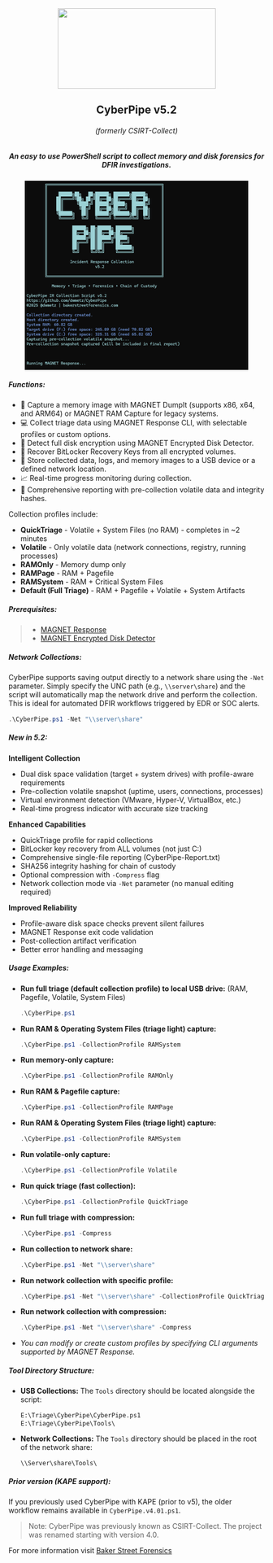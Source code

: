<div align="center">
 <img style="padding:0;vertical-align:bottom;" height="158" width="311" src="images/BSF.png"/>
 <p>
  <h2>
    CyberPipe v5.2
  </h2>
  <h6>
  (formerly CSIRT-Collect)
  </h6>

  <h5>
      An easy to use PowerShell script to collect memory and disk forensics for DFIR investigations.
   </h5>
<p>
<p>
 </div>
<div align="center">
  <img style="padding:0;vertical-align:bottom;" height="372" width="440" src="images/screenshot.png"/>
  <div align="left">
  <h5>
   Functions:
  </h5>

- :ram: Capture a memory image with MAGNET DumpIt (supports x86, x64, and ARM64) or MAGNET RAM Capture for legacy systems.
- :computer: Collect triage data using MAGNET Response CLI, with selectable profiles or custom options.
- :closed_lock_with_key: Detect full disk encryption using MAGNET Encrypted Disk Detector.
- :key: Recover BitLocker Recovery Keys from all encrypted volumes.
- :floppy_disk: Store collected data, logs, and memory images to a USB device or a defined network location.
- :chart_with_upwards_trend: Real-time progress monitoring during collection.
- :page_facing_up: Comprehensive reporting with pre-collection volatile data and integrity hashes.

Collection profiles include:
- **QuickTriage** - Volatile + System Files (no RAM) - completes in ~2 minutes
- **Volatile** - Only volatile data (network connections, registry, running processes)
- **RAMOnly** - Memory dump only
- **RAMPage** - RAM + Pagefile
- **RAMSystem** - RAM + Critical System Files
- **Default (Full Triage)** - RAM + Pagefile + Volatile + System Artifacts

<h5>
   Prerequisites:
</h5>

>- [MAGNET Response](https://www.magnetforensics.com/resources/magnet-response/)
>- [MAGNET Encrypted Disk Detector](https://www.magnetforensics.com/resources/encrypted-disk-detector/) 


<h5>
Network Collections:
</h5>

CyberPipe supports saving output directly to a network share using the `-Net` parameter. Simply specify the UNC path (e.g., `\\server\share`) and the script will automatically map the network drive and perform the collection. This is ideal for automated DFIR workflows triggered by EDR or SOC alerts.

```powershell
.\CyberPipe.ps1 -Net "\\server\share"
```


<h5>
New in 5.2:
</h5>

**Intelligent Collection**
- Dual disk space validation (target + system drives) with profile-aware requirements
- Pre-collection volatile snapshot (uptime, users, connections, processes)
- Virtual environment detection (VMware, Hyper-V, VirtualBox, etc.)
- Real-time progress indicator with accurate size tracking

**Enhanced Capabilities**
- QuickTriage profile for rapid collections
- BitLocker key recovery from ALL volumes (not just C:)
- Comprehensive single-file reporting (CyberPipe-Report.txt)
- SHA256 integrity hashing for chain of custody
- Optional compression with `-Compress` flag
- Network collection mode via `-Net` parameter (no manual editing required)

**Improved Reliability**
- Profile-aware disk space checks prevent silent failures
- MAGNET Response exit code validation
- Post-collection artifact verification
- Better error handling and messaging


<h5>
Usage Examples:
</h5>

- **Run full triage (default collection profile) to local USB drive:** (RAM, Pagefile, Volatile, System Files)
  ```powershell
  .\CyberPipe.ps1 
  ```

- **Run RAM & Operating System Files (triage light) capture:**
  ```powershell
  .\CyberPipe.ps1 -CollectionProfile RAMSystem
  ```
- **Run memory-only capture:**
  ```powershell
  .\CyberPipe.ps1 -CollectionProfile RAMOnly
  ```

 
- **Run RAM & Pagefile capture:**
  ```powershell
  .\CyberPipe.ps1 -CollectionProfile RAMPage
  ``` 

- **Run RAM & Operating System Files (triage light) capture:**
  ```powershell
  .\CyberPipe.ps1 -CollectionProfile RAMSystem
  ```
- **Run volatile-only capture:**
  ```powershell
  .\CyberPipe.ps1 -CollectionProfile Volatile
  ```

- **Run quick triage (fast collection):**
  ```powershell
  .\CyberPipe.ps1 -CollectionProfile QuickTriage
  ```

- **Run full triage with compression:**
  ```powershell
  .\CyberPipe.ps1 -Compress
  ```

- **Run collection to network share:**
  ```powershell
  .\CyberPipe.ps1 -Net "\\server\share"
  ```

- **Run network collection with specific profile:**
  ```powershell
  .\CyberPipe.ps1 -Net "\\server\share" -CollectionProfile QuickTriage
  ```

- **Run network collection with compression:**
  ```powershell
  .\CyberPipe.ps1 -Net "\\server\share" -Compress
  ```

- _You can modify or create custom profiles by specifying CLI arguments supported by MAGNET Response._

<h5>
Tool Directory Structure:
</h5>

- **USB Collections:** The `Tools` directory should be located alongside the script:
  ```
  E:\Triage\CyberPipe\CyberPipe.ps1
  E:\Triage\CyberPipe\Tools\
  ```

- **Network Collections:** The `Tools` directory should be placed in the root of the network share:
  ```
  \\Server\share\Tools\
  ```

<h5>
   Prior version (KAPE support):
</h5>

If you previously used CyberPipe with KAPE (prior to v5), the older workflow remains available in `CyberPipe.v4.01.ps1`.

> Note: CyberPipe was previously known as CSIRT-Collect. The project was renamed starting with version 4.0.

For more information visit [Baker Street Forensics](https://bakerstreetforensics.com/?s=cyberpipe)
